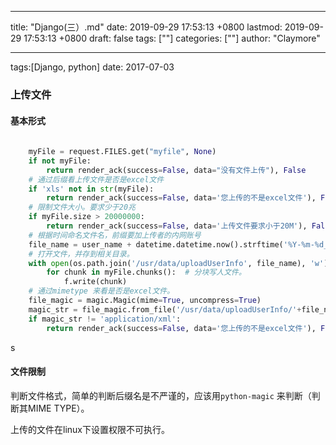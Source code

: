 
---
title: "Django(三）.md"
date: 2019-09-29 17:53:13 +0800
lastmod: 2019-09-29 17:53:13 +0800
draft: false
tags: [""]
categories: [""]
author: "Claymore"

---
tags:[Django, python]  date: 2017-07-03



### 上传文件

#### 基本形式

```python
	
    myFile = request.FILES.get("myfile", None)
    if not myFile:
        return render_ack(success=False, data="没有文件上传"), False
    # 通过后缀看上传文件是否是excel文件
    if 'xls' not in str(myFile):
        return render_ack(success=False, data='您上传的不是excel文件'), False
    # 限制文件大小。要求少于20兆
    if myFile.size > 20000000:
        return render_ack(success=False, data='上传文件要求小于20M'), False
    # 根据时间命名文件名，前缀要加上传者的内网账号
    file_name = user_name + datetime.datetime.now().strftime('%Y-%m-%d_%H:%M:%S')
    # 打开文件，并存到相关目录。
    with open(os.path.join('/usr/data/uploadUserInfo', file_name), 'w') as f:
        for chunk in myFile.chunks():  # 分块写人文件。
            f.write(chunk)
    # 通过mimetype 来看是否是excel文件。
    file_magic = magic.Magic(mime=True, uncompress=True)
    magic_str = file_magic.from_file('/usr/data/uploadUserInfo/'+file_name) # 正确格式application/xml 
    if magic_str != 'application/xml':
        return render_ack(success=False, data='您上传的不是excel文件'), False
```

s

#### 文件限制

判断文件格式，简单的判断后缀名是不严谨的，应该用`python-magic` 来判断（判断其MIME TYPE）。

上传的文件在linux下设置权限不可执行。

